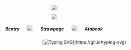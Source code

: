⠀<div align="center">


![](https://komarev.com/ghpvc/?username=broccolights&color=29d0b6&style=plastic&label=v1s1tors!!!!)


![](https://files.catbox.moe/zj6ua8.png)

##### [Rentry](https://rentry.co/FujiwaranoMoku)ㅤㅤ![](https://files.catbox.moe/2fcbsg.png)ㅤㅤ[Strawpage](https://medangel.straw.page/)ㅤㅤ![](https://files.catbox.moe/2fcbsg.png)ㅤㅤ[Atabook](https://greed.atabook.org/)

ㅤㅤㅤㅤㅤㅤㅤㅤㅤㅤㅤㅤㅤㅤㅤ[![Typing SVG](https://readme-typing-svg.demolab.com?font=Jaro&size=16&pause=1000&color=29D0B6&width=435&lines=sign+my+strawpage%E2%A0%80%26%E2%A0%80atabook%E2%A0%80!)](https://git.io/typing-svg)


